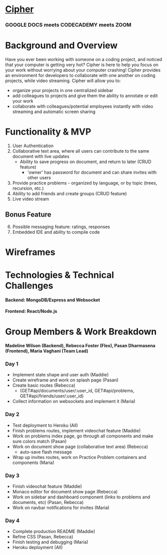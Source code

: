 # [Cipher](https://cipher-mern.herokuapp.com/#/)

###  GOOGLE DOCS meets CODECADEMY meets ZOOM



# Background and Overview 
Have you ever been working with someone on a coding project, and noticed that your computer is getting very hot?
Cipher is here to help you focus on your work without worrying about your computer crashing!
Cipher provides an environment for developers to collaborate with one another on coding projects, while video streaming.
Cipher will allow you to: 
  - organize your projects in one centralized sidebar
  - add colleagues to projects and give them the ability to annotate or edit your work
  - collaborate with colleagues/potential employees instantly with video streaming and automatic screen sharing


# Functionality & MVP 

1. User Authentication
2. Collaborative text area, where all users can contribute to the same document with live updates
    - Ability to save progress on document, and return to later (CRUD feature)
      - 'owner' has password for document and can share invites with other users
3. Provide practice problems - organized by language, or by topic (trees, recursion, etc.)
4. Ability to add friends and create groups (CRUD feature)
5. Live video stream


## Bonus Feature
6. Possible messaging feature: ratings, responses
7. Embedded IDE and ability to compile code


# Wireframes


# Technologies & Technical Challenges 

#### Backend: MongoDB/Express and Websocket


#### Frontend: React/Node.js 



# Group Members & Work Breakdown 

#### Madeline Wilson (Backend), Rebecca Foster (Flex), Pasan Dharmasena (Frontend), Maria Vaghani (Team Lead)

### Day 1 
  - Implement state shape and user auth (Maddie)
  - Create wireframe and work on splash page (Pasan)
  - Create basic routes (Rebecca)
      - (GET#api/documents/user/:user_id, GET#api/problems, GET#api/friends/user/:user_id)
  - Collect information on websockets and implement it (Maria)
### Day 2 
  - Test deployment to Heroku (All)
  - Finish problems routes, implement videochat feature (Maddie)
  - Work on problems index page, go through all components and make sure colors match (Pasan)
  - Work on document show page (collaborative text area) (Rebecca)
    - auto-save flash message
  - Wrap up invites routes, work on Practice Problem containers and components (Maria)

### Day 3
  - Finish videochat feature (Maddie)
  - Monaco editor for document show page (Rebecca)
  - Work on sidebar and dashboard component (links to problems and documents, etc) (Pasan, Rebecca)
  - Work on navbar notifications for invites (Maria)

### Day 4
  - Complete production README (Maddie)
  - Refine CSS (Pasan, Rebecca)
  - Finish testing and debugging (Maria)
  - Heroku deployment (All)
